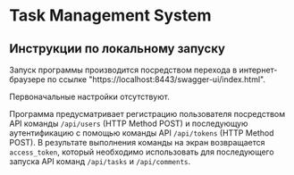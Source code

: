 # Task Management System

## Инструкции по локальному запуску

Запуск программы производится посредством перехода в интернет-браузере по ссылке "https://localhost:8443/swagger-ui/index.html".

Первоначальные настройки отсутствуют.

Программа предусматривает регистрацию пользователя посредством API команды `/api/users` (HTTP Method POST) и последующую аутентификацию с помощью команды API `/api/tokens`
(HTTP Method POST). В результате выполнения команды на экран возвращается `access_token`, который необходимо использовать для последующего запуска API команд `/api/tasks` и `/api/comments`.